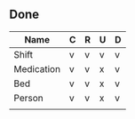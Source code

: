 ## Done
| Name       | C | R | U | D |
| ---------- | - | - | - | - | 
| Shift      | v | v | v | v |
| Medication | v | v | x | v |
| Bed        | v | v | x | v |
| Person     | v | v | x | v | 
|            |           |
